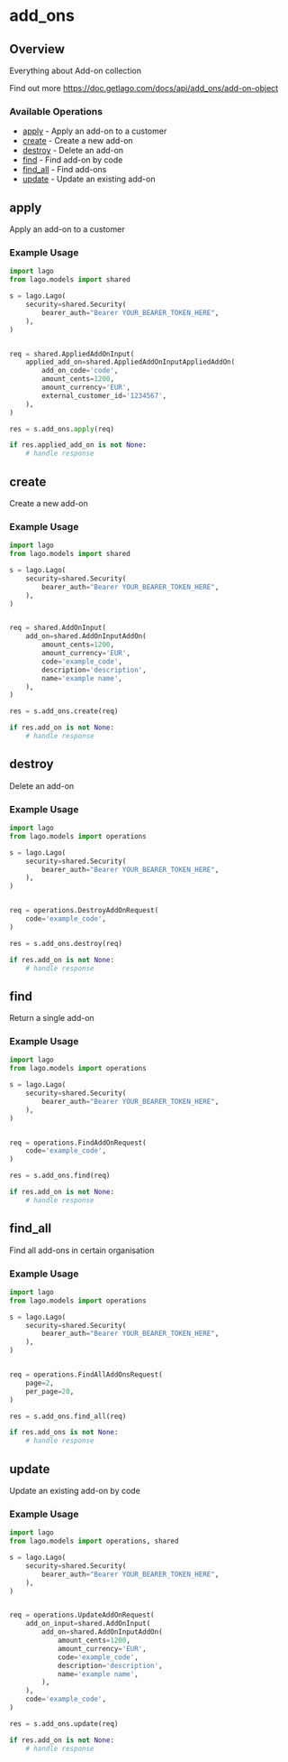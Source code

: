 # add_ons

## Overview

Everything about Add-on collection

Find out more
<https://doc.getlago.com/docs/api/add_ons/add-on-object>
### Available Operations

* [apply](#apply) - Apply an add-on to a customer
* [create](#create) - Create a new add-on
* [destroy](#destroy) - Delete an add-on
* [find](#find) - Find add-on by code
* [find_all](#find_all) - Find add-ons
* [update](#update) - Update an existing add-on

## apply

Apply an add-on to a customer

### Example Usage

```python
import lago
from lago.models import shared

s = lago.Lago(
    security=shared.Security(
        bearer_auth="Bearer YOUR_BEARER_TOKEN_HERE",
    ),
)


req = shared.AppliedAddOnInput(
    applied_add_on=shared.AppliedAddOnInputAppliedAddOn(
        add_on_code='code',
        amount_cents=1200,
        amount_currency='EUR',
        external_customer_id='1234567',
    ),
)

res = s.add_ons.apply(req)

if res.applied_add_on is not None:
    # handle response
```

## create

Create a new add-on

### Example Usage

```python
import lago
from lago.models import shared

s = lago.Lago(
    security=shared.Security(
        bearer_auth="Bearer YOUR_BEARER_TOKEN_HERE",
    ),
)


req = shared.AddOnInput(
    add_on=shared.AddOnInputAddOn(
        amount_cents=1200,
        amount_currency='EUR',
        code='example_code',
        description='description',
        name='example name',
    ),
)

res = s.add_ons.create(req)

if res.add_on is not None:
    # handle response
```

## destroy

Delete an add-on

### Example Usage

```python
import lago
from lago.models import operations

s = lago.Lago(
    security=shared.Security(
        bearer_auth="Bearer YOUR_BEARER_TOKEN_HERE",
    ),
)


req = operations.DestroyAddOnRequest(
    code='example_code',
)

res = s.add_ons.destroy(req)

if res.add_on is not None:
    # handle response
```

## find

Return a single add-on

### Example Usage

```python
import lago
from lago.models import operations

s = lago.Lago(
    security=shared.Security(
        bearer_auth="Bearer YOUR_BEARER_TOKEN_HERE",
    ),
)


req = operations.FindAddOnRequest(
    code='example_code',
)

res = s.add_ons.find(req)

if res.add_on is not None:
    # handle response
```

## find_all

Find all add-ons in certain organisation

### Example Usage

```python
import lago
from lago.models import operations

s = lago.Lago(
    security=shared.Security(
        bearer_auth="Bearer YOUR_BEARER_TOKEN_HERE",
    ),
)


req = operations.FindAllAddOnsRequest(
    page=2,
    per_page=20,
)

res = s.add_ons.find_all(req)

if res.add_ons is not None:
    # handle response
```

## update

Update an existing add-on by code

### Example Usage

```python
import lago
from lago.models import operations, shared

s = lago.Lago(
    security=shared.Security(
        bearer_auth="Bearer YOUR_BEARER_TOKEN_HERE",
    ),
)


req = operations.UpdateAddOnRequest(
    add_on_input=shared.AddOnInput(
        add_on=shared.AddOnInputAddOn(
            amount_cents=1200,
            amount_currency='EUR',
            code='example_code',
            description='description',
            name='example name',
        ),
    ),
    code='example_code',
)

res = s.add_ons.update(req)

if res.add_on is not None:
    # handle response
```
